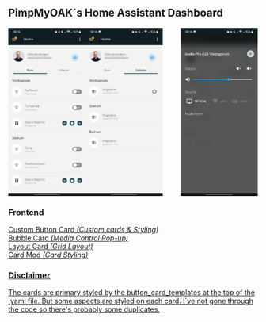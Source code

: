## PimpMyOAK´s Home Assistant Dashboard
<img align="left" width="31%" src="https://github.com/PimpMyOAK/HA-Dashboard/blob/main/Dashboard/Dashboard-Room.jpg"><img align="center" width="31%" src="https://github.com/PimpMyOAK/HA-Dashboard/blob/main/Dashboard/Dashboard-Media.jpg"><img align="right" width="31%" src="https://github.com/PimpMyOAK/HA-Dashboard/blob/main/Dashboard/Dashboard-Media_Controls.jpg">

### Frontend
<a href="https://github.com/custom-cards/button-card">Custom Button Card <i>(Custom cards & Styling)</i><br>
<a href="https://github.com/Clooos/Bubble-Card">Bubble Card <i>(Media Control Pop-up)</i><br>
<a href="https://github.com/thomasloven/lovelace-layout-card">Layout Card <i>(Grid Layout)</i><br>
<a href="https://github.com/thomasloven/lovelace-card-mod">Card Mod <i>(Card Styling)</i>

### Disclaimer
The cards are primary styled by the button_card_templates at the top of the .yaml file. But some aspects are styled on each card.
I´ve not gone through the code so there's probably some duplicates.
